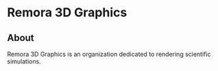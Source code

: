 # Remora 3D Graphics

## About
Remora 3D Graphics is an organization dedicated to rendering scientific simulations. 

